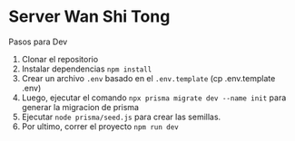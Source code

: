 # Server Wan Shi Tong

Pasos para Dev

1. Clonar el repositorio
2. Instalar dependencias `npm install`
3. Crear un archivo `.env` basado en el `.env.template` (cp .env.template .env)
5. Luego, ejecutar el comando `npx prisma migrate dev --name init` para generar la migracion de prisma
6. Ejecutar `node prisma/seed.js` para crear las semillas.
4. Por ultimo, correr el proyecto `npm run dev`